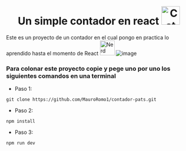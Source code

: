<h1 align="center">Un simple contador en react <img src="https://raw.githubusercontent.com/Tarikul-Islam-Anik/Animated-Fluent-Emojis/master/Emojis/Animals/Cat.png" alt="Cat" width="50" height="50" /></h1>

Este es un proyecto de un contador en el cual pongo en practica lo aprendido hasta el momento de React
<img src="https://raw.githubusercontent.com/Tarikul-Islam-Anik/Animated-Fluent-Emojis/master/Emojis/Smilies/Nerd%20Face.png" alt="Nerd Face" width="40" height="40" />
![image](https://github.com/MauroRomo1/contador-pats/assets/82526247/350e9c03-1f90-4520-97d6-0bf7d5fa98f9)



<h3>Para colonar este proyecto copie y pege uno por uno los siguientes comandos en una terminal</h3>

- Paso 1:
```
git clone https://github.com/MauroRomo1/contador-pats.git
```

- Paso 2:
```
npm install
```
- Paso 3:
```
npm run dev
```

